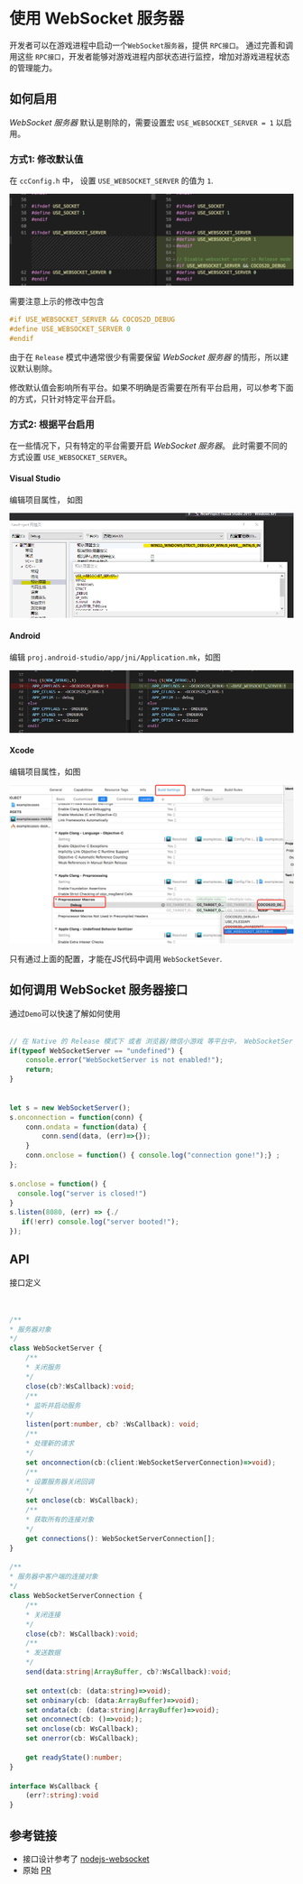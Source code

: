 # 使用 WebSocket 服务器

开发者可以在游戏进程中启动一个`WebSocket服务器`，提供 `RPC接口`。 通过完善和调用这些 `RPC接口`，开发者能够对游戏进程内部状态进行监控，增加对游戏进程状态的管理能力。 

## 如何启用

*WebSocket 服务器* 默认是剔除的，需要设置宏 `USE_WEBSOCKET_SERVER = 1` 以启用。

### 方式1: 修改默认值

在 `ccConfig.h` 中， 设置 `USE_WEBSOCKET_SERVER` 的值为 `1`.

![edit-ccconfig](./websocket-server/edit-ccConfig-h.png)

需要注意上示的修改中包含

```c++
#if USE_WEBSOCKET_SERVER && COCOS2D_DEBUG
#define USE_WEBSOCKET_SERVER 0
#endif
``` 
由于在 `Release` 模式中通常很少有需要保留 *WebSocket 服务器* 的情形，所以建议默认剔除。

修改默认值会影响所有平台。如果不明确是否需要在所有平台启用，可以参考下面的方式，只针对特定平台开启。 

### 方式2: 根据平台启用

在一些情况下，只有特定的平台需要开启 *WebSocket 服务器*。 此时需要不同的方式设置 `USE_WEBSOCKET_SERVER`。

#### Visual Studio

编辑项目属性， 如图

![edit vs](./websocket-server/vs-add-macro.PNG)

#### Android

编辑 `proj.android-studio/app/jni/Application.mk`，如图

![edit-application-mk](./websocket-server/edit-application-mk.png)

#### Xcode

编辑项目属性，如图

![edit-xcode](./websocket-server/edit-xcode-property.jpg)

只有通过上面的配置，才能在JS代码中调用 `WebSocketSever`. 


## 如何调用 WebSocket 服务器接口

通过`Demo`可以快速了解如何使用

```js

// 在 Native 的 Release 模式下 或者 浏览器/微信小游戏 等平台中， WebSocketServer 没有定义
if(typeof WebSocketServer == "undefined") {
    console.error("WebSocketServer is not enabled!");
    return;
}


let s = new WebSocketServer();
s.onconnection = function(conn) {
    conn.ondata = function(data) {
        conn.send(data, (err)=>{});
    }
    conn.onclose = function() { console.log("connection gone!");} ;
};

s.onclose = function() {
  console.log("server is closed!")
}
s.listen(8080, (err) => {./
   if(!err) console.log("server booted!");
});
```


## API

接口定义

```typescript


/**
* 服务器对象
*/
class WebSocketServer {
    /**
    * 关闭服务
    */
    close(cb?:WsCallback):void;
    /**
    * 监听并启动服务
    */
    listen(port:number, cb? :WsCallback): void;
    /**
    * 处理新的请求
    */
    set onconnection(cb:(client:WebSocketServerConnection)=>void);
    /**
    * 设置服务器关闭回调
    */
    set onclose(cb: WsCallback);
    /**
    * 获取所有的连接对象
    */
    get connections(): WebSocketServerConnection[];
}

/**
* 服务器中客户端的连接对象
*/
class WebSocketServerConnection {
    /**
    * 关闭连接
    */
    close(cb?: WsCallback):void;
    /**
    * 发送数据
    */
    send(data:string|ArrayBuffer, cb?:WsCallback):void;

    set ontext(cb: (data:string)=>void);
    set onbinary(cb: (data:ArrayBuffer)=>void);
    set ondata(cb: (data:string|ArrayBuffer)=>void);
    set onconnect(cb: ()=>void;);
    set onclose(cb: WsCallback);
    set onerror(cb: WsCallback);

    get readyState():number;
}

interface WsCallback {
    (err?:string):void
} 

```


## 参考链接

- 接口设计参考了 [nodejs-websocket](https://www.npmjs.com/package/nodejs-websocket#server)
- 原始 [PR](https://github.com/cocos-creator/cocos2d-x-lite/pull/1921)

